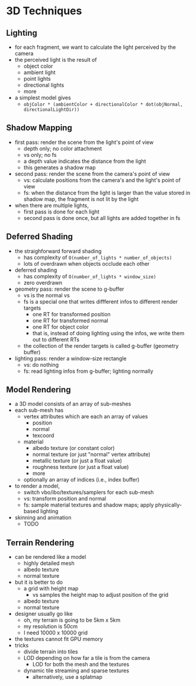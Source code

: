 3D Techniques
=============

## Lighting

- for each fragment, we want to calculate the light perceived by the camera
- the perceived light is the result of
  - object color
  - ambient light
  - point lights
  - directional lights
  - more
- a simplest model gives
  - `objColor * (ambientColor + directionalColor * dot(objNormal, directionalLightDir))`

## Shadow Mapping

- first pass: render the scene from the light's point of view
  - depth only; no color attachment
  - vs only; no fs
  - a depth value indicates the distance from the light
  - this generates a shadow map
- second pass: render the scene from the camera's point of view
  - vs: calculate positions from the camera's and the light's point of view
  - fs: when the distance from the light is larger than the value stored in
    shadow map, the fragment is not lit by the light
- when there are multiple lights,
  - first pass is done for each light
  - second pass is done once, but all lights are added together in fs

## Deferred Shading

- the straighforward forward shading
  - has complexity of `O(number_of_lights * number_of_objects)`
  - lots of overdrawn when objects occlude each other
- deferred shading
  - has complexity of `O(number_of_lights * window_size)`
  - zero overdrawn
- geometry pass: render the scene to g-buffer
  - vs is the normal vs
  - fs is a special one that writes diffferent infos to different render
    targets
    - one RT for transformed position
    - one RT for transformed normal
    - one RT for object color
    - that is, instead of doing lighting using the infos, we write them out to
      different RTs
  - the collection of the render targets is called g-buffer (geometry buffer)
- lighting pass: render a window-size rectangle
  - vs: do nothing
  - fs: read lighting infos from g-buffer; lighting normally

## Model Rendering

- a 3D model consists of an array of sub-meshes
- each sub-mesh has
  - vertex attributes which are each an array of values
    - position
    - normal
    - texcoord
  - material
    - albedo texture (or constant color)
    - normal texture (or just "normal" vertex attribute)
    - metallic texture (or just a float value)
    - roughness texture (or just a float value)
    - more
  - optionally an array of indices (i.e., index buffer)
- to render a model,
  - switch vbo/ibo/textures/samplers for each sub-mesh
  - vs: transform position and normal
  - fs: sample material textures and shadow maps; apply physically-based
    lighting
- skinning and animation
  - TODO

## Terrain Rendering

- can be rendered like a model
  - highly detailed mesh
  - albedo texture
  - normal texture
- but it is better to do
  - a grid with height map
    - vs samples the height map to adjust position of the grid
  - albedo texture
  - normal texture
- designer usually go like
  - oh, my terrain is going to be 5km x 5km
  - my resolution is 50cm
  - I need 10000 x 10000 grid
- the textures cannot fit GPU memory
- tricks
  - divide terrain into tiles
  - LOD depending on how far a tile is from the camera
    - LOD for both the mesh and the textures
  - dynamic tile streaming and sparse textures
    - alternatively, use a splatmap
